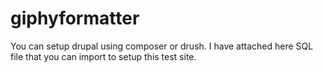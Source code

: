 # giphyformatter
You can setup drupal using composer or drush.
I have attached here SQL file that you can import to setup this test site.